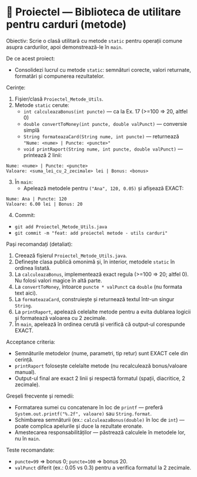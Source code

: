 # 🧱 Proiectel — Biblioteca de utilitare pentru carduri (metode)

Obiectiv: Scrie o clasă utilitară cu metode `static` pentru operații comune asupra cardurilor, apoi demonstrează-le în `main`.

De ce acest proiect:

- Consolidezi lucrul cu metode `static`: semnături corecte, valori returnate, formatări și compunerea rezultatelor.

Cerințe:

1. Fișier/clasă `Proiectel_Metode_Utils`.
2. Metode `static` cerute:
   - `int calculeazaBonus(int puncte)` — ca la Ex. 17 (>=100 => 20, altfel 0)
   - `double convertToMoney(int puncte, double valPunct)` — conversie simplă
   - `String formateazaCard(String nume, int puncte)` — returnează `"Nume: <nume> | Puncte: <puncte>"`
   - `void printRaport(String nume, int puncte, double valPunct)` — printează 2 linii:

```
Nume: <nume> | Puncte: <puncte>
Valoare: <suma_lei_cu_2_zecimale> lei | Bonus: <bonus>
```

3. În `main`:
   - Apelează metodele pentru `("Ana", 120, 0.05)` și afișează EXACT:

```
Nume: Ana | Puncte: 120
Valoare: 6.00 lei | Bonus: 20
```

4. Commit:

- `git add Proiectel_Metode_Utils.java`
- `git commit -m "feat: add proiectel metode - utils carduri"`

Pași recomandați (detaliat):

1. Creează fișierul `Proiectel_Metode_Utils.java`.
2. Definește clasa publică omonimă și, în interior, metodele `static` în ordinea listată.
3. La `calculeazaBonus`, implementează exact regula (>=100 => 20; altfel 0). Nu folosi valori magice în altă parte.
4. La `convertToMoney`, întoarce `puncte * valPunct` ca `double` (nu formata text aici).
5. La `formateazaCard`, construiește și returnează textul într-un singur `String`.
6. La `printRaport`, apelează celelalte metode pentru a evita dublarea logicii și formatează valoarea cu 2 zecimale.
7. În `main`, apelează în ordinea cerută și verifică că output-ul corespunde EXACT.

Acceptance criteria:

- Semnăturile metodelor (nume, parametri, tip retur) sunt EXACT cele din cerință.
- `printRaport` folosește celelalte metode (nu recalculează bonus/valoare manual).
- Output-ul final are exact 2 linii și respectă formatul (spații, diacritice, 2 zecimale).

Greșeli frecvente și remedii:

- Formatarea sumei cu concatenare în loc de `printf` — preferă `System.out.printf("%.2f", valoare)` sau `String.format`.
- Schimbarea semnăturii (ex.: `calculeazaBonus(double)` în loc de `int`) — poate complica apelurile și duce la rezultate eronate.
- Amestecarea responsabilităților — păstrează calculele în metodele lor, nu în `main`.

Teste recomandate:

- `puncte=99` => bonus 0; `puncte=100` => bonus 20.
- `valPunct` diferit (ex.: 0.05 vs 0.3) pentru a verifica formatul la 2 zecimale.
